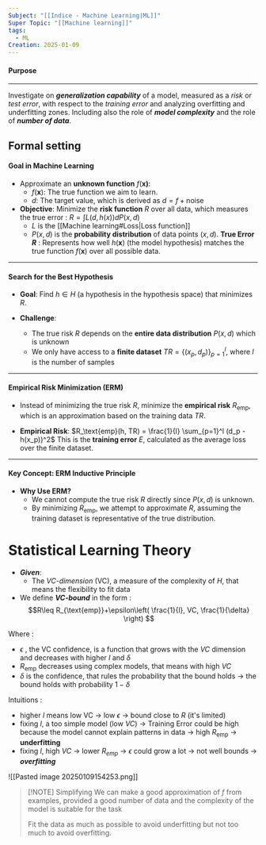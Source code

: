 ```yaml
---
Subject: "[[Indice - Machine Learning|ML]]"
Super Topic: "[[Machine learning]]"
tags:
  - ML
Creation: 2025-01-09
---
```

#### Purpose
--- 
Investigate on ***generalization capability*** of a model, measured as a *risk* or *test error*, with respect to the *training error* and analyzing overfitting and underfitting zones.
Including also the role of ***model complexity*** and the role of ***number of  data***.


## Formal setting

#### **Goal in Machine Learning**
- Approximate an **unknown function** $f(\mathbf{x)}$:
    - $f(\mathbf{x})$: The true function we aim to learn.
    - $d$: The target value, which is derived as $d = f + \text{noise}$
- **Objective**: Minimize the **risk function** $R$ over all data, which measures the true error : $R = \int L(d, h(x)) dP(x, d)$ 
	- $L$ is the [[Machine learning#Loss|Loss function]]
	- $P(x, d)$ is the **probability distribution** of data points $(x, d)$.
	**True Error $R$** : Represents how well $h(\mathbf{x})$ (the model hypothesis) matches the true function $f(\mathbf{x})$ over all possible data.

---
#### **Search for the Best Hypothesis**

- **Goal**: Find $h \in H$ (a hypothesis in the hypothesis space) that minimizes $R$.

- **Challenge**:
    - The true risk $R$ depends on the **entire data distribution** $P(x, d)$ which is unknown
    - We only have access to a **finite dataset** $TR = \{(x_p, d_p)\}_{p=1}^l$​ , where $l$ is the number of samples

---

#### **Empirical Risk Minimization (ERM)**

- Instead of minimizing the true risk $R$, minimize the **empirical risk** $R_\text{emp}$​, which is an approximation based on the training data $TR$.
    
- **Empirical Risk**:
    $R_\text{emp}(h, TR) = \frac{1}{l} \sum_{p=1}^l (d_p - h(x_p))^2$
    This is the **training error** $E$, calculated as the average loss over the finite dataset.

---

#### **Key Concept: ERM Inductive Principle**

- **Why Use ERM?**
    - We cannot compute the true risk $R$ directly since $P(x,d)$ is unknown.
    - By minimizing $R_\text{emp}$​, we attempt to approximate $R$, assuming the training dataset is representative of the true distribution.



# Statistical Learning Theory 

- ***Given***:
	- The *VC-dimension* (VC), a measure of the complexity of $H$, that means the flexibility to fit data
- We define ***VC-bound*** in the form :
$$R\leq R_{\text{emp}}+\epsilon\left( \frac{1}{l}, VC, \frac{1}{\delta} \right) $$

Where :
- $\epsilon$ , the VC confidence, is a function that grows with the $VC$ dimension and decreases with higher $l$ and $\delta$ 
- $R_{\text{emp}}$ decreases using complex models, that means with high $VC$
- $\delta$ is the confidence, that rules the probability that the bound holds -> the bound holds with probability $1-\delta$

Intuitions :
- higher $l$ means low VC -> low $\epsilon$ -> bound close to $R$ (it's limited)
- fixing $l$, a too simple model (low $VC$) -> Training Error could be high because the model cannot explain patterns in data -> high $R_{\text{emp}}$ -> **underfitting**
- fixing $l$, high $VC$ -> lower $R_{emp}$ -> $\epsilon$ could grow a lot -> not well bounds -> ***overfitting***

![[Pasted image 20250109154253.png]]



> [!NOTE] Simplifying
> We can make a good approximation of $f$ from examples, provided a good number of data and the complexity of the model is suitable for the task 
> 
> Fit the data as much as possible to avoid underfitting but not too much to avoid overfitting.


